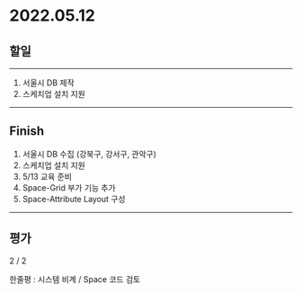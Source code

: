 # 2022.05.12

## 할일

------

1. 서울시 DB 제작
2. 스케치업 설치 지원








------

## Finish

1. 서울시 DB 수집 (강북구, 강서구, 관악구)
2. 스케치업 설치 지원
3. 5/13 교육 준비
4. Space-Grid 부가 기능 추가
5. Space-Attribute Layout 구성


------

## 평가

  2 / 2

한줄평 : 시스템 비계 / Space 코드 검토